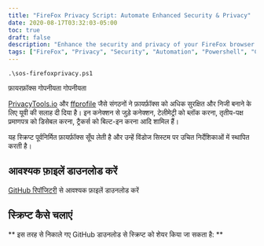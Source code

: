 ```yaml
---
title: "FireFox Privacy Script: Automate Enhanced Security & Privacy"
date: 2020-08-17T03:32:03-05:00
toc: true
draft: false
description: "Enhance the security and privacy of your FireFox browser with this automated script based on suggestions from PrivacyTools.io and ffprofile."
tags: ["FireFox", "Privacy", "Security", "Automation", "Powershell", "Configuration", "PrivacyTools.io", "ffprofile", "Windows", "Extensions", "Telemetry", "Cookies", "Trackers", "Blocking", "Enhancement", "Script", "GitHub", "Online Privacy", "Online Security", "Browser Privacy"]
---
```

```
.\sos-firefoxprivacy.ps1
```
 फ़ायरफ़ॉक्स गोपनीयता गोपनीयता  [PrivacyTools.io](https://www.privacytools.io/browsers/#about_config) और [ffprofile](https://ffprofile.com/) जैसे संगठनों ने फ़ायर्फ़ॉक्स को अधिक सुरक्षित और निजी बनाने के लिए यूवी की सलाह दी दिया है। इन कनेक्शन से जुड़े कनेक्शन, टेलीमेट्री को ब्लॉक करना, तृतीय-पक्ष प्रमाणपत्र को डिसेबल करना, ट्रैकर्स को बिल्ट-इन करना आदि शामिल हैं।  यह स्क्रिप्ट पूर्वनिर्मित फ़ायर्फ़ॉक्स सूँघ लेती है और उन्हें विंडोज सिस्टम पर उचित निर्देशिकाओं में स्थापित करती है।  ## आवश्यक फ़ाइलें डाउनलोड करें  [GitHub रिपॉजिटरी](https://github.com/simeononsecurity/FireFox-Privacy-Script) से आवश्यक फ़ाइलें डाउनलोड करें  ## स्क्रिप्ट कैसे चलाएं  ** इस तरह से निकाले गए GitHub डाउनलोड से स्क्रिप्ट को शेयर किया जा सकता है: **